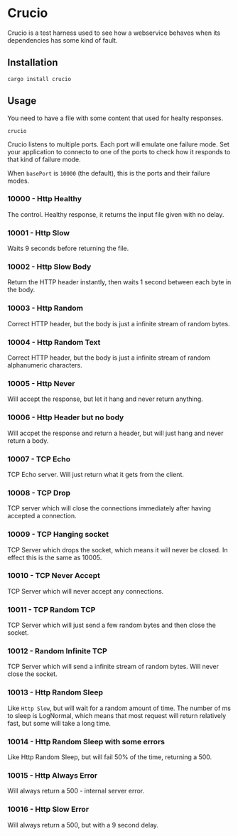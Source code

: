 # Crucio

Crucio is a test harness used to see how a webservice behaves when its dependencies has
some kind of fault.

## Installation

```
cargo install crucio
```

## Usage

You need to have a file with some content that used for healty responses.

```
crucio
```

Crucio listens to multiple ports. Each port will emulate one failure mode. Set your application
to connecto to one of the ports to check how it responds to that kind of failure mode.

When `basePort` is `10000` (the default), this is the ports and their failure modes.

### 10000 - Http Healthy

The control. Healthy response, it returns the input file given with no delay.

### 10001 - Http Slow

Waits 9 seconds before returning the file.

### 10002 - Http Slow Body

Return the HTTP header instantly, then waits 1 second between each byte in the body.

### 10003 - Http Random

Correct HTTP header, but the body is just a infinite stream of random bytes.

### 10004 - Http Random Text

Correct HTTP header, but the body is just a infinite stream of random alphanumeric characters.

### 10005 - Http Never

Will accept the response, but let it hang and never return anything.

### 10006 - Http Header but no body

Will accpet the response and return a header, but will just hang and never return a body.

### 10007 - TCP Echo

TCP Echo server. Will just return what it gets from the client.

### 10008 - TCP Drop

TCP server which will close the connections immediately after having accepted a connection.

### 10009 - TCP Hanging socket

TCP Server which drops the socket, which means it will never be closed. In effect this is the same as 10005.

### 10010 - TCP Never Accept

TCP Server which will never accept any connections.

### 10011 - TCP Random TCP

TCP Server which will just send a few random bytes and then close the socket.

### 10012 - Random Infinite TCP

TCP Server which will send a infinite stream of random bytes. Will never close the socket.

### 10013 - Http Random Sleep

Like `Http Slow`, but will wait for a random amount of time. The number of ms to sleep is LogNormal, which means that most request will return relatively fast, but some will take a long time.

### 10014 - Http Random Sleep with some errors

Like Http Random Sleep, but will fail 50% of the time, returning a 500.

### 10015 - Http Always Error

Will always return a 500 - internal server error.

### 10016 - Http Slow Error

Will always return a 500, but with a 9 second delay.
